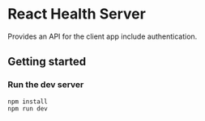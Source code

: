 # React Health Server
Provides an API for the client app include authentication.

## Getting started

### Run the dev server
```npm
npm install
npm run dev
```